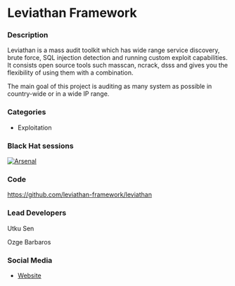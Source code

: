 # Leviathan Framework

### Description
Leviathan is a mass audit toolkit which has wide range service discovery, brute force, SQL injection detection and running custom exploit capabilities. It consists open source tools such masscan, ncrack, dsss and gives you the flexibility of using them with a combination.

The main goal of this project is auditing as many system as possible in country-wide or in a wide IP range.

### Categories
* Exploitation

### Black Hat sessions

[![Arsenal](https://rawgit.com/toolswatch/badges/master/arsenal/2017.svg)](https://www.blackhat.com/us-17/arsenal/schedule/#mailsniper-7907)

### Code 
https://github.com/leviathan-framework/leviathan

### Lead Developers
Utku Sen

Ozge Barbaros

### Social Media 
* [Website](https://leviathan-framework.org/) 
